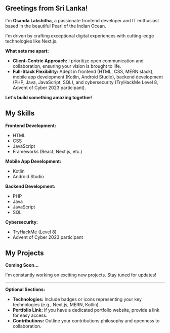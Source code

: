 ##  Greetings from Sri Lanka!

I'm **Osanda Lakshitha**, a passionate frontend developer and IT enthusiast based in the beautiful Pearl of the Indian Ocean. 

I'm driven by crafting exceptional digital experiences with cutting-edge technologies like Next.js. 

**What sets me apart:**

- **Client-Centric Approach:** I prioritize open communication and collaboration, ensuring your vision is brought to life.
- **Full-Stack Flexibility:** Adept in frontend (HTML, CSS, MERN stack), mobile app development (Kotlin, Android Studio), backend development (PHP, Java, JavaScript, SQL), and cybersecurity (TryHackMe Level 8, Advent of Cyber 2023 participant).

**Let's build something amazing together!**

##  My Skills

**Frontend Development:**

- HTML
- CSS
- JavaScript
- Frameworks (React, Next.js, etc.)

**Mobile App Development:**

- Kotlin
- Android Studio

**Backend Development:**

- PHP
- Java
- JavaScript
- SQL

**Cybersecurity:**

- TryHackMe (Level 8)
- Advent of Cyber 2023 participant

##  My Projects

**Coming Soon...** 

I'm constantly working on exciting new projects. Stay tuned for updates!

---

**Optional Sections:**

- **Technologies:** Include badges or icons representing your key technologies (e.g., Next.js, MERN, Kotlin).
- **Portfolio Link:** If you have a dedicated portfolio website, provide a link for easy access.
- **Contributions:** Outline your contributions philosophy and openness to collaboration.
